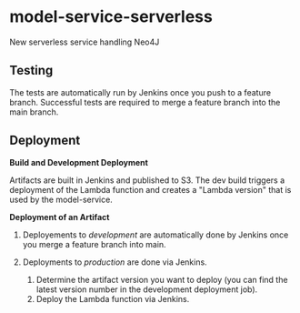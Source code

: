 # model-service-serverless
New serverless service handling Neo4J 

## Testing

The tests are automatically run by Jenkins once you push to a feature branch. Successful tests are required to merge a feature branch into the main branch. 

## Deployment

__Build and Development Deployment__

Artifacts are built in Jenkins and published to S3. The dev build triggers a deployment of the Lambda function and creates a "Lambda version" that is used by the model-service.

__Deployment of an Artifact__

1. Deployements to *development* are automatically done by Jenkins once you merge a feature branch into main.

2. Deployments to *production* are done via Jenkins.

   1. Determine the artifact version you want to deploy (you can find the latest version number in the development deployment job).
   2. Deploy the Lambda function via Jenkins.